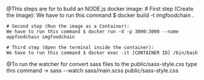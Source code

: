 @This steps are for to build an NODE.js docker image:
    # First step (Create the image):
    We have to run this command $ docker build -t imgfoodchain .

    # Second step (Run the image as a Container):
    We have to run this command $ docker run -d -p 3000:3000 --name appfoodchain imgfoodchain

    # Third step (Open the terminal inside the container):
    We have to run this command $ docker exec -it [CONTAINER ID] /bin/bash

@To run the watcher for convert sass files to the public/sass-style.css type this command 
    -> sass --watch sass/main.scss public/sass-style.css

    